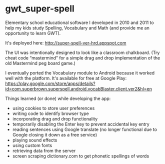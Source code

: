 # gwt_super-spell

Elementary school educational software I developed in 2010 and 2011 to help my kids study Spelling,
Vocabulary and Math (and provide me an opportunity to learn GWT).

It's deployed here: http://super-spell-ver-hrd.appspot.com

The UI was intentionally designed to look like a classroom chalkboard. (Try cheat code “mastermind” 
for a simple drag and drop implementation of the old Mastermind peg board game.) 


I eventually ported the Vocabulary module to Android because it worked well with the platform. It's 
available for free at Google Play:
https://play.google.com/store/apps/details?id=com.superbrown.superspell.android.vocabBlaster.client.ver2&hl=en 


Things learned (or done) while developing the app: 
- using cookies to store user preferences
- writing code to identify browser type
- incorporating drag and drop functionality
- temporarily disabling the Enter key to prevent accidental key entry
- reading sentences using Google translate (no longer functional due to Google closing it down as a free service)
- playing sound effects
- using custom fonts
- retrieving data from the server
- screen scraping dictionary.com to get phonetic spellings of words
